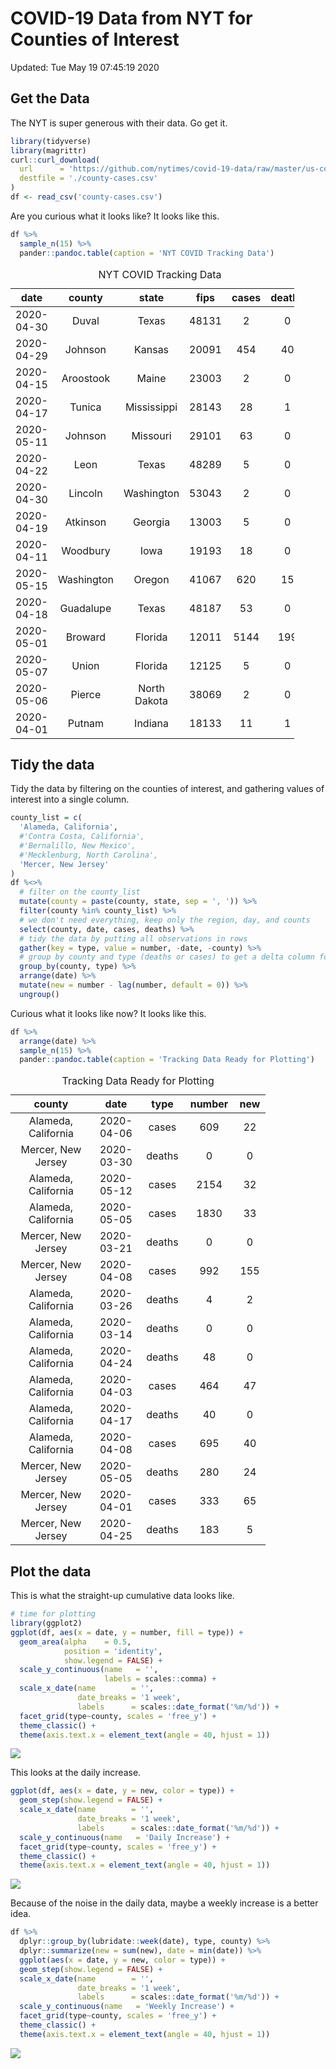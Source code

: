 COVID-19 Data from NYT for Counties of Interest
================

Updated: Tue May 19 07:45:19 2020

Get the Data
------------

The NYT is super generous with their data. Go get it.

``` r
library(tidyverse)
library(magrittr)
curl::curl_download(
  url      = 'https://github.com/nytimes/covid-19-data/raw/master/us-counties.csv',
  destfile = './county-cases.csv'
)
df <- read_csv('county-cases.csv') 
```

Are you curious what it looks like? It looks like this.

``` r
df %>%
  sample_n(15) %>%
  pander::pandoc.table(caption = 'NYT COVID Tracking Data')
```

<table style="width:90%;">
<caption>NYT COVID Tracking Data</caption>
<colgroup>
<col width="18%" />
<col width="18%" />
<col width="20%" />
<col width="11%" />
<col width="11%" />
<col width="11%" />
</colgroup>
<thead>
<tr class="header">
<th align="center">date</th>
<th align="center">county</th>
<th align="center">state</th>
<th align="center">fips</th>
<th align="center">cases</th>
<th align="center">deaths</th>
</tr>
</thead>
<tbody>
<tr class="odd">
<td align="center">2020-04-30</td>
<td align="center">Duval</td>
<td align="center">Texas</td>
<td align="center">48131</td>
<td align="center">2</td>
<td align="center">0</td>
</tr>
<tr class="even">
<td align="center">2020-04-29</td>
<td align="center">Johnson</td>
<td align="center">Kansas</td>
<td align="center">20091</td>
<td align="center">454</td>
<td align="center">40</td>
</tr>
<tr class="odd">
<td align="center">2020-04-15</td>
<td align="center">Aroostook</td>
<td align="center">Maine</td>
<td align="center">23003</td>
<td align="center">2</td>
<td align="center">0</td>
</tr>
<tr class="even">
<td align="center">2020-04-17</td>
<td align="center">Tunica</td>
<td align="center">Mississippi</td>
<td align="center">28143</td>
<td align="center">28</td>
<td align="center">1</td>
</tr>
<tr class="odd">
<td align="center">2020-05-11</td>
<td align="center">Johnson</td>
<td align="center">Missouri</td>
<td align="center">29101</td>
<td align="center">63</td>
<td align="center">0</td>
</tr>
<tr class="even">
<td align="center">2020-04-22</td>
<td align="center">Leon</td>
<td align="center">Texas</td>
<td align="center">48289</td>
<td align="center">5</td>
<td align="center">0</td>
</tr>
<tr class="odd">
<td align="center">2020-04-30</td>
<td align="center">Lincoln</td>
<td align="center">Washington</td>
<td align="center">53043</td>
<td align="center">2</td>
<td align="center">0</td>
</tr>
<tr class="even">
<td align="center">2020-04-19</td>
<td align="center">Atkinson</td>
<td align="center">Georgia</td>
<td align="center">13003</td>
<td align="center">5</td>
<td align="center">0</td>
</tr>
<tr class="odd">
<td align="center">2020-04-11</td>
<td align="center">Woodbury</td>
<td align="center">Iowa</td>
<td align="center">19193</td>
<td align="center">18</td>
<td align="center">0</td>
</tr>
<tr class="even">
<td align="center">2020-05-15</td>
<td align="center">Washington</td>
<td align="center">Oregon</td>
<td align="center">41067</td>
<td align="center">620</td>
<td align="center">15</td>
</tr>
<tr class="odd">
<td align="center">2020-04-18</td>
<td align="center">Guadalupe</td>
<td align="center">Texas</td>
<td align="center">48187</td>
<td align="center">53</td>
<td align="center">0</td>
</tr>
<tr class="even">
<td align="center">2020-05-01</td>
<td align="center">Broward</td>
<td align="center">Florida</td>
<td align="center">12011</td>
<td align="center">5144</td>
<td align="center">199</td>
</tr>
<tr class="odd">
<td align="center">2020-05-07</td>
<td align="center">Union</td>
<td align="center">Florida</td>
<td align="center">12125</td>
<td align="center">5</td>
<td align="center">0</td>
</tr>
<tr class="even">
<td align="center">2020-05-06</td>
<td align="center">Pierce</td>
<td align="center">North Dakota</td>
<td align="center">38069</td>
<td align="center">2</td>
<td align="center">0</td>
</tr>
<tr class="odd">
<td align="center">2020-04-01</td>
<td align="center">Putnam</td>
<td align="center">Indiana</td>
<td align="center">18133</td>
<td align="center">11</td>
<td align="center">1</td>
</tr>
</tbody>
</table>

Tidy the data
-------------

Tidy the data by filtering on the counties of interest, and gathering values of interest into a single column.

``` r
county_list = c(
  'Alameda, California', 
  #'Contra Costa, California', 
  #'Bernalillo, New Mexico', 
  #'Mecklenburg, North Carolina',
  'Mercer, New Jersey'
)
df %<>%
  # filter on the county_list
  mutate(county = paste(county, state, sep = ', ')) %>%
  filter(county %in% county_list) %>% 
  # we don't need everything, keep only the region, day, and counts
  select(county, date, cases, deaths) %>%
  # tidy the data by putting all observations in rows
  gather(key = type, value = number, -date, -county) %>%
  # group by county and type (deaths or cases) to get a delta column for new cases in a day
  group_by(county, type) %>%
  arrange(date) %>%
  mutate(new = number - lag(number, default = 0)) %>%
  ungroup()
```

Curious what it looks like now? It looks like this.

``` r
df %>%
  arrange(date) %>%
  sample_n(15) %>%
  pander::pandoc.table(caption = 'Tracking Data Ready for Plotting')
```

<table style="width:81%;">
<caption>Tracking Data Ready for Plotting</caption>
<colgroup>
<col width="30%" />
<col width="18%" />
<col width="12%" />
<col width="12%" />
<col width="6%" />
</colgroup>
<thead>
<tr class="header">
<th align="center">county</th>
<th align="center">date</th>
<th align="center">type</th>
<th align="center">number</th>
<th align="center">new</th>
</tr>
</thead>
<tbody>
<tr class="odd">
<td align="center">Alameda, California</td>
<td align="center">2020-04-06</td>
<td align="center">cases</td>
<td align="center">609</td>
<td align="center">22</td>
</tr>
<tr class="even">
<td align="center">Mercer, New Jersey</td>
<td align="center">2020-03-30</td>
<td align="center">deaths</td>
<td align="center">0</td>
<td align="center">0</td>
</tr>
<tr class="odd">
<td align="center">Alameda, California</td>
<td align="center">2020-05-12</td>
<td align="center">cases</td>
<td align="center">2154</td>
<td align="center">32</td>
</tr>
<tr class="even">
<td align="center">Alameda, California</td>
<td align="center">2020-05-05</td>
<td align="center">cases</td>
<td align="center">1830</td>
<td align="center">33</td>
</tr>
<tr class="odd">
<td align="center">Mercer, New Jersey</td>
<td align="center">2020-03-21</td>
<td align="center">deaths</td>
<td align="center">0</td>
<td align="center">0</td>
</tr>
<tr class="even">
<td align="center">Mercer, New Jersey</td>
<td align="center">2020-04-08</td>
<td align="center">cases</td>
<td align="center">992</td>
<td align="center">155</td>
</tr>
<tr class="odd">
<td align="center">Alameda, California</td>
<td align="center">2020-03-26</td>
<td align="center">deaths</td>
<td align="center">4</td>
<td align="center">2</td>
</tr>
<tr class="even">
<td align="center">Alameda, California</td>
<td align="center">2020-03-14</td>
<td align="center">deaths</td>
<td align="center">0</td>
<td align="center">0</td>
</tr>
<tr class="odd">
<td align="center">Alameda, California</td>
<td align="center">2020-04-24</td>
<td align="center">deaths</td>
<td align="center">48</td>
<td align="center">0</td>
</tr>
<tr class="even">
<td align="center">Alameda, California</td>
<td align="center">2020-04-03</td>
<td align="center">cases</td>
<td align="center">464</td>
<td align="center">47</td>
</tr>
<tr class="odd">
<td align="center">Alameda, California</td>
<td align="center">2020-04-17</td>
<td align="center">deaths</td>
<td align="center">40</td>
<td align="center">0</td>
</tr>
<tr class="even">
<td align="center">Alameda, California</td>
<td align="center">2020-04-08</td>
<td align="center">cases</td>
<td align="center">695</td>
<td align="center">40</td>
</tr>
<tr class="odd">
<td align="center">Mercer, New Jersey</td>
<td align="center">2020-05-05</td>
<td align="center">deaths</td>
<td align="center">280</td>
<td align="center">24</td>
</tr>
<tr class="even">
<td align="center">Mercer, New Jersey</td>
<td align="center">2020-04-01</td>
<td align="center">cases</td>
<td align="center">333</td>
<td align="center">65</td>
</tr>
<tr class="odd">
<td align="center">Mercer, New Jersey</td>
<td align="center">2020-04-25</td>
<td align="center">deaths</td>
<td align="center">183</td>
<td align="center">5</td>
</tr>
</tbody>
</table>

Plot the data
-------------

This is what the straight-up cumulative data looks like.

``` r
# time for plotting
library(ggplot2)
ggplot(df, aes(x = date, y = number, fill = type)) +
  geom_area(alpha    = 0.5,
            position = 'identity',
            show.legend = FALSE) +
  scale_y_continuous(name   = '',
                     labels = scales::comma) +
  scale_x_date(name        = '',
               date_breaks = '1 week',
               labels      = scales::date_format('%m/%d')) +
  facet_grid(type~county, scales = 'free_y') +
  theme_classic() +
  theme(axis.text.x = element_text(angle = 40, hjust = 1))
```

![](README_files/figure-markdown_github/plot-cumulative-1.png)

This looks at the daily increase.

``` r
ggplot(df, aes(x = date, y = new, color = type)) +
  geom_step(show.legend = FALSE) +
  scale_x_date(name        = '',
               date_breaks = '1 week',
               labels      = scales::date_format('%m/%d')) +
  scale_y_continuous(name   = 'Daily Increase') +
  facet_grid(type~county, scales = 'free_y') +
  theme_classic() +
  theme(axis.text.x = element_text(angle = 40, hjust = 1))
```

![](README_files/figure-markdown_github/plot-daily-1.png)

Because of the noise in the daily data, maybe a weekly increase is a better idea.

``` r
df %>% 
  dplyr::group_by(lubridate::week(date), type, county) %>% 
  dplyr::summarize(new = sum(new), date = min(date)) %>%
  ggplot(aes(x = date, y = new, color = type)) +
  geom_step(show.legend = FALSE) +
  scale_x_date(name        = '',
               date_breaks = '1 week',
               labels      = scales::date_format('%m/%d')) +
  scale_y_continuous(name   = 'Weekly Increase') +
  facet_grid(type~county, scales = 'free_y') +
  theme_classic() +
  theme(axis.text.x = element_text(angle = 40, hjust = 1))
```

![](README_files/figure-markdown_github/plot-weekly-1.png)
